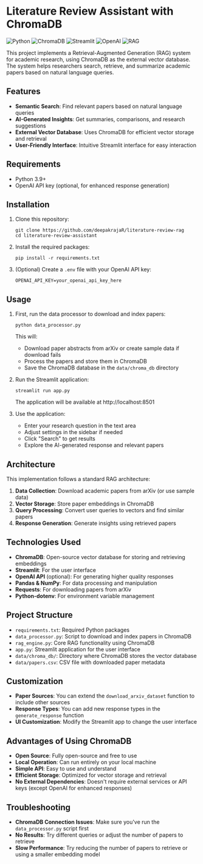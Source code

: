# Literature Review Assistant with ChromaDB

![Python](https://img.shields.io/badge/Python-3.9+-blue.svg)
![ChromaDB](https://img.shields.io/badge/ChromaDB-0.4.22-orange.svg)
![Streamlit](https://img.shields.io/badge/Streamlit-1.32.0-red.svg)
![OpenAI](https://img.shields.io/badge/OpenAI-Optional-green.svg)
![RAG](https://img.shields.io/badge/Architecture-RAG-purple.svg)

This project implements a Retrieval-Augmented Generation (RAG) system for academic research, using ChromaDB as the external vector database. The system helps researchers search, retrieve, and summarize academic papers based on natural language queries.

## Features

- **Semantic Search**: Find relevant papers based on natural language queries
- **AI-Generated Insights**: Get summaries, comparisons, and research suggestions
- **External Vector Database**: Uses ChromaDB for efficient vector storage and retrieval
- **User-Friendly Interface**: Intuitive Streamlit interface for easy interaction

## Requirements

- Python 3.9+
- OpenAI API key (optional, for enhanced response generation)

## Installation

1. Clone this repository:
   ```
   git clone https://github.com/deepakrajaR/literature-review-rag
   cd literature-review-assistant
   ```

2. Install the required packages:
   ```
   pip install -r requirements.txt
   ```

3. (Optional) Create a `.env` file with your OpenAI API key:
   ```
   OPENAI_API_KEY=your_openai_api_key_here
   ```

## Usage

1. First, run the data processor to download and index papers:
   ```
   python data_processor.py
   ```
   This will:
   - Download paper abstracts from arXiv or create sample data if download fails
   - Process the papers and store them in ChromaDB
   - Save the ChromaDB database in the `data/chroma_db` directory

2. Run the Streamlit application:
   ```
   streamlit run app.py
   ```
   The application will be available at http://localhost:8501

3. Use the application:
   - Enter your research question in the text area
   - Adjust settings in the sidebar if needed
   - Click "Search" to get results
   - Explore the AI-generated response and relevant papers

## Architecture

This implementation follows a standard RAG architecture:

1. **Data Collection**: Download academic papers from arXiv (or use sample data)
2. **Vector Storage**: Store paper embeddings in ChromaDB
3. **Query Processing**: Convert user queries to vectors and find similar papers
4. **Response Generation**: Generate insights using retrieved papers

## Technologies Used

- **ChromaDB**: Open-source vector database for storing and retrieving embeddings
- **Streamlit**: For the user interface
- **OpenAI API** (optional): For generating higher quality responses
- **Pandas & NumPy**: For data processing and manipulation
- **Requests**: For downloading papers from arXiv
- **Python-dotenv**: For environment variable management

## Project Structure

- `requirements.txt`: Required Python packages
- `data_processor.py`: Script to download and index papers in ChromaDB
- `rag_engine.py`: Core RAG functionality using ChromaDB
- `app.py`: Streamlit application for the user interface
- `data/chroma_db/`: Directory where ChromaDB stores the vector database
- `data/papers.csv`: CSV file with downloaded paper metadata

## Customization

- **Paper Sources**: You can extend the `download_arxiv_dataset` function to include other sources
- **Response Types**: You can add new response types in the `generate_response` function
- **UI Customization**: Modify the Streamlit app to change the user interface

## Advantages of Using ChromaDB

- **Open Source**: Fully open-source and free to use
- **Local Operation**: Can run entirely on your local machine
- **Simple API**: Easy to use and understand
- **Efficient Storage**: Optimized for vector storage and retrieval
- **No External Dependencies**: Doesn't require external services or API keys (except OpenAI for enhanced responses)

## Troubleshooting

- **ChromaDB Connection Issues**: Make sure you've run the `data_processor.py` script first
- **No Results**: Try different queries or adjust the number of papers to retrieve
- **Slow Performance**: Try reducing the number of papers to retrieve or using a smaller embedding model
